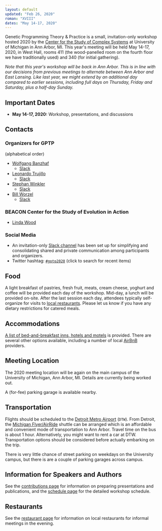 ```yaml
---
layout: default
updated: "Feb 26, 2020"
roman: "XVIII"
dates: "May 14-17, 2020"
---
```

Genetic Programming Theory & Practice is a small, invitation-only workshop hosted 2020 by the [Center for the Study of Complex Systems](https://lsa.umich.edu/cscs) at University of Michigan in Ann Arbor, MI. This year's meeting will be held May 14-17, 2020, in West Hall, rooms 411 (the wood-panelled room on the fourth floor we have traditionally used) and 340 (for initial gathering).

_Note that this year's workshop will be *back* in Ann Arbor. This is in line with our decisions from previous meetings to alternate between Ann Arbor and East Lansing. Like last year, we might extend by an additional day compared to earlier sessions, including full days on Thursday, Friday and Saturday, plus a half-day Sunday._

## Important Dates

- **May 14-17, 2020:** Workshop, presentations, and discussions

## Contacts

### Organizers for GPTP

(alphabetical order)

- [Wolfgang Banzhaf](http://www.cse.msu.edu/~banzhafw/)
    - [Slack](https://gptp-workshops.slack.com/messages/@wolfgang/)
- [Leonardo Trujillo](https://www.researchgate.net/lab/Leonardo-Trujillo-Lab)
    - [Slack](https://gptp-workshops.slack.com/messages/@leo-itt/)
- [Stephan Winkler](http://bioinformatics.fh-hagenberg.at/site/index.php?id=36)
    - [Slack](https://gptp-workshops.slack.com/messages/@wolfgang/)
- [Bill Worzel](https://www.spartaninnovations.org/bill-worzel)
    - [Slack](https://gptp-workshops.slack.com/messages/@bill_w/)

### BEACON Center for the Study of Evolution in Action

- [Linda Wood](https://lsa.umich.edu/cscs/people/staff/linmwood.html)

### Social Media

- An invitation-only [Slack channel](http://gptp-workshops.slack.com) has been set up for simplifying and consolidating shared and private communication among participants and organizers.
- Twitter hashtag: [`#gptp2020`](https://twitter.com/search?f=tweets&q=%23gptp2020) (click to search for recent items)

## Food

A light breakfast of pastries, fresh fruit, meats, cream cheese, yoghurt and coffee will be provided each day of the workshop. Mid-day, a lunch will be provided on-site. After the last session each day, attendees typically self-organize for visits to [local restaurants](restaurants.html). Please let us know if you have any dietary restrictions for catered meals.

## Accommodations

[A list of bed-and-breakfast inns, hotels and motels](accommodations.html) is provided. There are several other options available, including a number of local [AirBnB](https://www.airbnb.com) providers.

## Meeting Location

The 2020 meeting location will be again on the main campus of the University of Michigan, Ann Arbor, MI. Details are currently being worked out. 

A (for-fee) parking garage is available nearby.

## Transportation

Flights should be scheduled to the [Detroit Metro Airport](http://www.metroairport.com) (`DTW`). From Detroit, the [Michigan Flyer/AirRide](http://www.michiganflyer.com) shuttle can be arranged which is an affordable and convenient mode of transportation to Ann Arbor. Travel time on the bus is about 1 hour. Alternatively, you might want to rent a car at DTW. Transportation options should be considered before actually embarking on the trip.

There is very little chance of street parking on weekdays on the University campus, but there is are a couple of parking garages across campus. 

## Information for Speakers and Authors

See the [contributions page](contributions.html) for information on preparing presentations and publications, and the [schedule page](schedule.html) for the detailed workshop schedule.

## Restaurants

See the [restaurant page](restaurants.html) for information on local restaurants for informal meetings in the evening.
